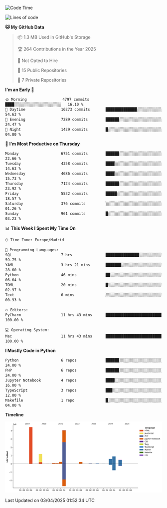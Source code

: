 <!--START_SECTION:waka-->
![Code Time](http://img.shields.io/badge/Code%20Time-734%20hrs%207%20mins-blue)

![Lines of code](https://img.shields.io/badge/From%20Hello%20World%20I%27ve%20Written-12.3%20million%20lines%20of%20code-blue)

**🐱 My GitHub Data** 

> 📦 1.3 MB Used in GitHub's Storage 
 > 
> 🏆 264 Contributions in the Year 2025
 > 
> 🚫 Not Opted to Hire
 > 
> 📜 15 Public Repositories 
 > 
> 🔑 7 Private Repositories 
 > 
**I'm an Early 🐤** 

```text
🌞 Morning                4797 commits        ████░░░░░░░░░░░░░░░░░░░░░   16.10 % 
🌆 Daytime                16273 commits       ██████████████░░░░░░░░░░░   54.63 % 
🌃 Evening                7289 commits        ██████░░░░░░░░░░░░░░░░░░░   24.47 % 
🌙 Night                  1429 commits        █░░░░░░░░░░░░░░░░░░░░░░░░   04.80 % 
```
📅 **I'm Most Productive on Thursday** 

```text
Monday                   6751 commits        ██████░░░░░░░░░░░░░░░░░░░   22.66 % 
Tuesday                  4358 commits        ████░░░░░░░░░░░░░░░░░░░░░   14.63 % 
Wednesday                4686 commits        ████░░░░░░░░░░░░░░░░░░░░░   15.73 % 
Thursday                 7124 commits        ██████░░░░░░░░░░░░░░░░░░░   23.92 % 
Friday                   5532 commits        █████░░░░░░░░░░░░░░░░░░░░   18.57 % 
Saturday                 376 commits         ░░░░░░░░░░░░░░░░░░░░░░░░░   01.26 % 
Sunday                   961 commits         █░░░░░░░░░░░░░░░░░░░░░░░░   03.23 % 
```


📊 **This Week I Spent My Time On** 

```text
🕑︎ Time Zone: Europe/Madrid

💬 Programming Languages: 
SQL                      7 hrs               ███████████████░░░░░░░░░░   59.75 % 
YAML                     3 hrs 21 mins       ███████░░░░░░░░░░░░░░░░░░   28.60 % 
Python                   46 mins             ██░░░░░░░░░░░░░░░░░░░░░░░   06.64 % 
TOML                     20 mins             █░░░░░░░░░░░░░░░░░░░░░░░░   02.97 % 
Text                     6 mins              ░░░░░░░░░░░░░░░░░░░░░░░░░   00.93 % 

🔥 Editors: 
PyCharm                  11 hrs 43 mins      █████████████████████████   100.00 % 

💻 Operating System: 
Mac                      11 hrs 43 mins      █████████████████████████   100.00 % 
```

**I Mostly Code in Python** 

```text
Python                   6 repos             ██████░░░░░░░░░░░░░░░░░░░   24.00 % 
PHP                      6 repos             ██████░░░░░░░░░░░░░░░░░░░   24.00 % 
Jupyter Notebook         4 repos             ████░░░░░░░░░░░░░░░░░░░░░   16.00 % 
TypeScript               3 repos             ███░░░░░░░░░░░░░░░░░░░░░░   12.00 % 
Makefile                 1 repo              █░░░░░░░░░░░░░░░░░░░░░░░░   04.00 % 
```



**Timeline**

![Lines of Code chart](https://raw.githubusercontent.com/danisoronellas/danisoronellas/main/assets/bar_graph.png)


 Last Updated on 03/04/2025 01:52:34 UTC
<!--END_SECTION:waka-->
